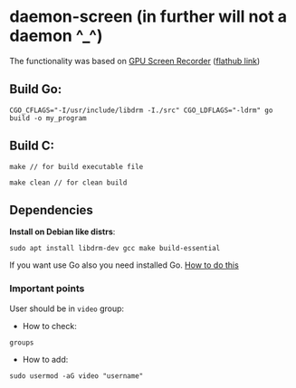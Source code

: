 # daemon-screen (in further will not a daemon ^_^)

The functionality was based on [GPU Screen Recorder](https://git.dec05eba.com/gpu-screen-recorder/about/) ([flathub link](https://flathub.org/apps/com.dec05eba.gpu_screen_recorder))

## Build Go:
```
CGO_CFLAGS="-I/usr/include/libdrm -I./src" CGO_LDFLAGS="-ldrm" go build -o my_program
```

## Build C:
```
make // for build executable file

make clean // for clean build 
```



## Dependencies
**Install on Debian like distrs**: 
```
sudo apt install libdrm-dev gcc make build-essential
```
If you want use Go also you need installed Go. [How to do this](https://go.dev/doc/install)
### Important points
User should be in `video` group:

- How to check:
```
groups
```
- How to add:
```
sudo usermod -aG video "username"
```
